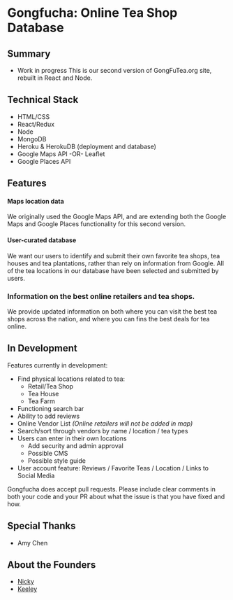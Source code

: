 # Gongfucha: Online Tea Shop Database

## Summary
* Work in progress
This is our second version of GongFuTea.org site, rebuilt in React and Node. 

## Technical Stack
* HTML/CSS
* React/Redux
* Node
* MongoDB
* Heroku & HerokuDB (deployment and database)
* Google Maps API -OR- Leaflet
* Google Places API

## Features

#### Maps location data
We originally used the Google Maps API, and are extending both the Google Maps and Google Places functionality for this second version.

#### User-curated database
We want our users to identify and submit their own favorite tea shops, tea houses and tea plantations, rather than rely on information from Google. All of the tea locations in our database have been selected and submitted by users.

### Information on the best online retailers and tea shops.
We provide updated information on both where you can visit the best tea shops across the nation, and where you can fins the best deals for tea online.


## In Development
Features currently in development:
* Find physical locations related to tea:
  * Retail/Tea Shop
  * Tea House
  * Tea Farm
* Functioning search bar
* Ability to add reviews
* Online Vendor List *(Online retailers will not be added in map)*
* Search/sort through vendors by name / location / tea types
* Users can enter in their own locations
  * Add security and admin approval
  * Possible CMS
  * Possible style guide
* User account feature: Reviews / Favorite Teas / Location / Links to Social Media 


Gongfucha does accept pull requests. Please include clear comments in both your code and your PR about what the issue is that you have fixed and how.

## Special Thanks
* Amy Chen

## About the Founders 
* [Nicky](https://github.com/NeversSync)
* [Keeley](https://github.com/VerteDinde)
